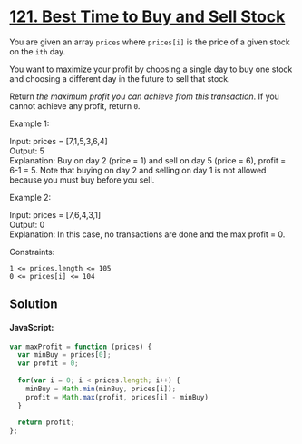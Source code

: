 # [121. Best Time to Buy and Sell Stock](https://leetcode.com/problems/best-time-to-buy-and-sell-stock)

You are given an array `prices` where `prices[i]` is the price of a given stock on the `ith` day.

You want to maximize your profit by choosing a single day to buy one stock and choosing a different day in the future to sell that stock.

Return *the maximum profit you can achieve from this transaction*. If you cannot achieve any profit, return `0`.

Example 1:

Input: prices = [7,1,5,3,6,4]  
Output: 5  
Explanation: Buy on day 2 (price = 1) and sell on day 5 (price = 6), profit = 6-1 = 5.
Note that buying on day 2 and selling on day 1 is not allowed because you must buy before you sell.

Example 2:

Input: prices = [7,6,4,3,1]  
Output: 0  
Explanation: In this case, no transactions are done and the max profit = 0.

Constraints:

`1 <= prices.length <= 105`  
`0 <= prices[i] <= 104` 


## Solution

#### JavaScript: 

```js
var maxProfit = function (prices) {
  var minBuy = prices[0];
  var profit = 0;
  
  for(var i = 0; i < prices.length; i++) {
    minBuy = Math.min(minBuy, prices[i]);
    profit = Math.max(profit, prices[i] - minBuy) 
  }
  
  return profit;
};
```